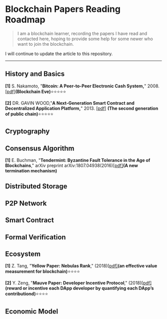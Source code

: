 # Blockchain Papers Reading Roadmap

> I am a blockchain learner, recording the papers I have read and contacted here, hoping to provide some help for some newer who want to join the blockchain.

I will continue to update the article to this repository.

*****

## History and Basics

**[1]** S. Nakamoto, "**Bitcoin: A Peer-to-Peer Electronic Cash System,**" 2008. [[pdf\]](https://bitcoin.org/bitcoin.pdf)**(Blockchain Eve)**⭐️⭐️⭐️⭐️⭐️

**[2]** DR. GAVIN WOOD,"**A Next-Generation Smart Contract and Decentralized Application Platform,**" 2013. [[pdf\]](<https://github.com/ethereum/wiki/wiki/White-Paper>) **(The second generation of public chain)**⭐️⭐️⭐️⭐️⭐️

## Cryptography

## Consensus Algorithm

**[1]** E. Buchman, "**Tendermint: Byzantine Fault Tolerance in the Age of Blockchains**," arXiv preprint arXiv:1807.04938(2016)[[pdf\]](<https://allquantor.at/blockchainbib/pdf/buchman2016tendermint.pdf>)**(A new termination mechanism)**

## Distributed Storage

## P2P Network

## Smart Contract

## Formal Verification

## Ecosystem

**[1]** Z. Tang, "**Yellow Paper: Nebulas Rank**," (2018)[[pdf\]](https://nebulas.io/docs/NebulasYellowpaper.pdf)**(an effective value measurement for blockchain)**⭐️⭐️⭐️⭐️

**[2]** Y. Zeng, "**Mauve Paper: Developer Incentive Protocol**," (2018)[[pdf\]](<https://nebulas.io/docs/NebulasMauvepaper.pdf>)**(reward or incentive each DApp developer by quantifying each DApp’s contributiond)**⭐️⭐️⭐️⭐️

## Economic Model


